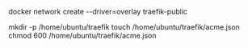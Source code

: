 
docker network create --driver=overlay traefik-public


mkdir -p /home/ubuntu/traefik
touch /home/ubuntu/traefik/acme.json
chmod 600 /home/ubuntu/traefik/acme.json
